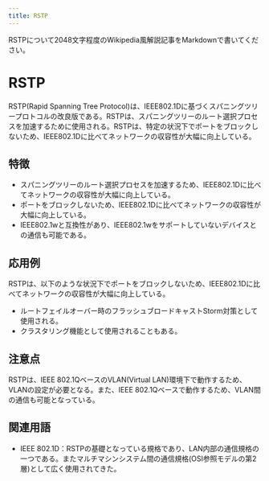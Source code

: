```yaml
---
title: RSTP
---
```

RSTPについて2048文字程度のWikipedia風解説記事をMarkdownで書いてください。

# RSTP
RSTP(Rapid Spanning Tree Protocol)は、IEEE802.1Dに基づくスパニングツリープロトコルの改良版である。RSTPは、スパニングツリーのルート選択プロセスを加速するために使用される。RSTPは、特定の状況下でポートをブロックしないため、IEEE802.1Dに比べてネットワークの収容性が大幅に向上している。

## 特徴
- スパニングツリーのルート選択プロセスを加速するため、IEEE802.1Dに比べてネットワークの収容性が大幅に向上している。
- ポートをブロックしないため、IEEE802.1Dに比べてネットワークの収容性が大幅に向上している。
- IEEE802.1wと互換性があり、IEEE802.1wをサポートしていないデバイスとの通信も可能である。

## 応用例
RSTPは、以下のような状況下でポートをブロックしないため、IEEE802.1Dに比べてネットワークの収容性が大幅に向上している。
- ルートフェイルオーバー時のフラッシュブロードキャストStorm対策として使用される。
- クラスタリング機能として使用されることもある。


## 注意点
RSTPは、IEEE 802.1QベースのVLAN(Virtual LAN)環境下で動作するため、VLANの設定が必要となる。また、IEEE 802.1Qベースで動作するため、VLAN間の通信も可能となっている。


## 関連用語
- IEEE 802.1D：RSTPの基礎となっている規格であり、LAN内部の通信規格の一つである。またマルチマシンシステム間の通信規格(OSI参照モデルの第2層)として広く使用されてきた。